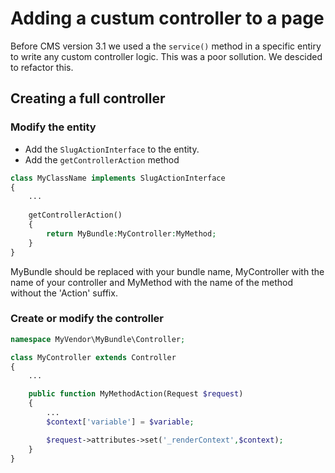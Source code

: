 # Adding a custum controller to a page

Before CMS version 3.1 we used a the `service()` method in a specific entiry to write any custom controller logic. This was a poor sollution. We descided to refactor this.

## Creating a full controller
### Modify the entity
- Add the `SlugActionInterface` to the entity.
- Add the `getControllerAction` method

```PHP
class MyClassName implements SlugActionInterface
{
	...
	
	getControllerAction()
	{
		return MyBundle:MyController:MyMethod;
	}
}
```

MyBundle should be replaced with your bundle name, MyController with the name of your controller and MyMethod with the name of the method without the 'Action' suffix.

### Create or modify the controller

```php
namespace MyVendor\MyBundle\Controller;

class MyController extends Controller
{
	...

    public function MyMethodAction(Request $request)
    {
		...
		$context['variable'] = $variable;

		$request->attributes->set('_renderContext',$context);
    }
}
```
